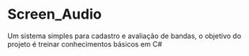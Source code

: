 # Screen_Audio
 Um sistema simples para cadastro e avaliação de bandas, o objetivo do projeto é treinar conhecimentos básicos em C#
